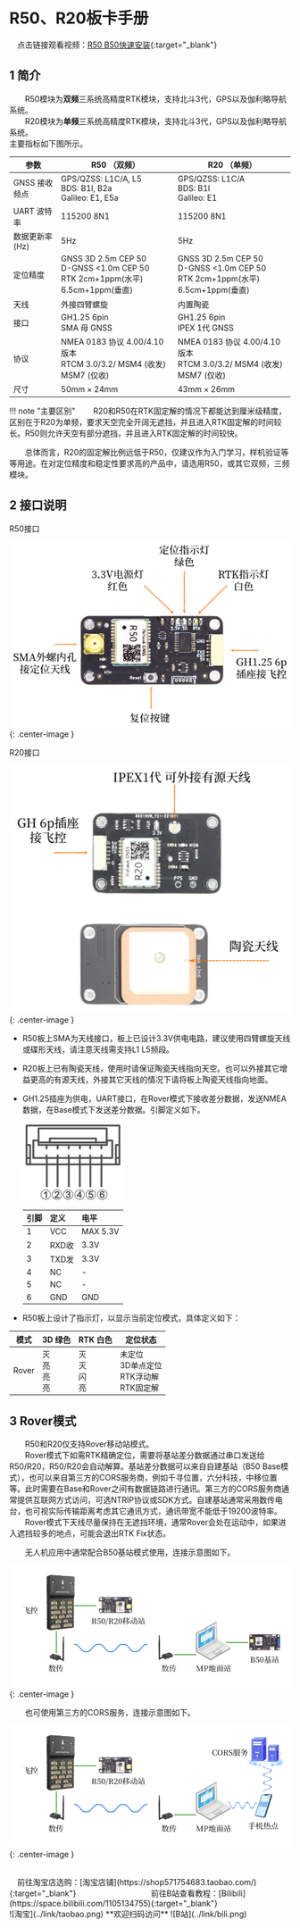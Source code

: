 # R50、R20板卡手册

&emsp;点击链接观看视频：[R50 B50快速安装](https://www.bilibili.com/video/BV1EUEszaE8u){:target="_blank"}

## 1	简介
&emsp;&emsp;R50模块为**双频**三系统高精度RTK模块，支持北斗3代，GPS以及伽利略导航系统。<br>
&emsp;&emsp;R20模块为**单频**三系统高精度RTK模块，支持北斗3代，GPS以及伽利略导航系统。<br>
主要指标如下图所示。
  
| 参数  | R50 （双频） | R20 （单频）|
|------|--------|--------|
| GNSS 接收频点  | GPS/QZSS: L1C/A, L5<br>BDS: B1I, B2a<br>Galileo: E1, E5a  | GPS/QZSS: L1C/A<br>BDS: B1I<br>Galileo: E1  |
| UART 波特率  | 115200 8N1   | 115200 8N1  |
| 数据更新率 (Hz) |5Hz| 5Hz |
| 定位精度  | GNSS 3D 2.5m CEP 50<br>D-GNSS <1.0m CEP 50<br>RTK 2cm+1ppm(水平)<br>6.5cm+1ppm(垂直) | GNSS 3D 2.5m CEP 50<br>D-GNSS <1.0m CEP 50<br>RTK 2cm+1ppm(水平)<br>6.5cm+1ppm(垂直)  |
|天线|外接四臂螺旋|内置陶瓷|
| 接口  | GH1.25 6pin<br>SMA 母 GNSS  | GH1.25 6pin<br>IPEX 1代 GNSS |
| 协议  | NMEA 0183 协议 4.00/4.10 版本<br>RTCM 3.0/3.2/ MSM4 (收发) MSM7 (仅收) | NMEA 0183 协议 4.00/4.10 版本<br>RTCM 3.0/3.2/ MSM4 (收发) MSM7 (仅收) |
| 尺寸 | 50mm × 24mm | 43mm × 26mm  |

!!! note "主要区别"
    &emsp;&emsp;R20和R50在RTK固定解的情况下都能达到厘米级精度，区别在于R20为单频，要求天空完全开阔无遮挡，并且进入RTK固定解的时间较长。R50则允许天空有部分遮挡，并且进入RTK固定解的时间较快。

&emsp;&emsp;总体而言，R20的固定解比例远低于R50，仅建议作为入门学习，样机验证等等用途。在对定位精度和稳定性要求高的产品中，请选用R50，或其它双频，三频模块。<br>

## 2	接口说明
 
R50接口<br>

![R50](pic1.png){: .center-image }
 
R20接口<br>

![R20](pic2.png){: .center-image }

- R50板上SMA为天线接口，板上已设计3.3V供电电路，建议使用四臂螺旋天线或碟形天线，请注意天线需支持L1 L5频段。<br>
- R20板上已有陶瓷天线，使用时请保证陶瓷天线指向天空。也可以外接其它增益更高的有源天线，外接其它天线的情况下请将板上陶瓷天线指向地面。<br>
- GH1.25插座为供电，UART接口，在Rover模式下接收差分数据，发送NMEA数据，在Base模式下发送差分数据。引脚定义如下。
 
  ![GH1.25](../b94/pic2.png) 

   |引脚|定义|电平|
  |--|--|--|
  |1|VCC|MAX 5.3V|
  |2|RXD收|3.3V|
  |3|TXD发|3.3V|
  |4|NC| - |
  |5|NC| - |
  |6|GND|GND|  
 
- R50板上设计了指示灯，以显示当前定位模式，具体定义如下：
  
   
| 模式   | 3D 绿色          | RTK 白色         | 定位状态                          |
|--------|-------------------|------------------|-----------------------------------|
| Rover  | 灭<br>亮<br>亮<br>亮 | 灭<br>灭<br>闪<br>亮 | 未定位<br>3D单点定位<br>RTK浮动解<br>RTK固定解 |

## 3	Rover模式
&emsp;&emsp;R50和R20仅支持Rover移动站模式。<br>
&emsp;&emsp;Rover模式下如需RTK精确定位，需要将基站差分数据通过串口发送给R50/R20，R50/R20会自动解算。基站差分数据可以来自自建基站（B50 Base模式），也可以来自第三方的CORS服务商，例如千寻位置，六分科技，中移位置等。此时需要在Base和Rover之间有数据链路进行通讯。第三方的CORS服务商通常提供互联网方式访问，可选NTRIP协议或SDK方式。自建基站通常采用数传电台，也可视实际传输距离考虑其它通讯方式，通讯带宽不能低于19200波特率。<br>
&emsp;&emsp;Rover模式下天线尽量保持在无遮挡环境，通常Rover会处在运动中，如果进入遮挡较多的地点，可能会退出RTK Fix状态。<br>

&emsp;&emsp;无人机应用中通常配合B50基站模式使用，连接示意图如下。<br>

![base](../b50/pic3.png){: .center-image }
 
&emsp;&emsp;也可使用第三方的CORS服务，连接示意图如下。<br>

![cors](pic4.png){: .center-image }

<br>
&emsp;前往淘宝店选购：[淘宝店铺](https://shop571754683.taobao.com/){:target="_blank"}
&emsp;&emsp;&emsp;&emsp;&emsp;&emsp;&emsp;&emsp;&emsp;
前往B站查看教程：[Bilibili](https://space.bilibili.com/1105134755){:target="_blank"}<br>
 ![淘宝](../link/taobao.png) **欢迎扫码访问** ![B站](../link/bili.png) 
